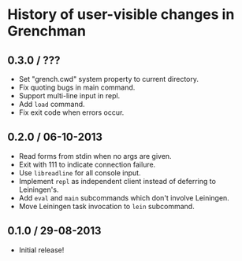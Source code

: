 # History of user-visible changes in Grenchman

## 0.3.0 / ???

* Set "grench.cwd" system property to current directory.
* Fix quoting bugs in main command.
* Support multi-line input in repl.
* Add `load` command.
* Fix exit code when errors occur.

## 0.2.0 / 06-10-2013

* Read forms from stdin when no args are given.
* Exit with 111 to indicate connection failure.
* Use `libreadline` for all console input.
* Implement `repl` as independent client instead of deferring to Leiningen's.
* Add `eval` and `main` subcommands which don't involve Leiningen.
* Move Leiningen task invocation to `lein` subcommand.

## 0.1.0 / 29-08-2013

* Initial release!
